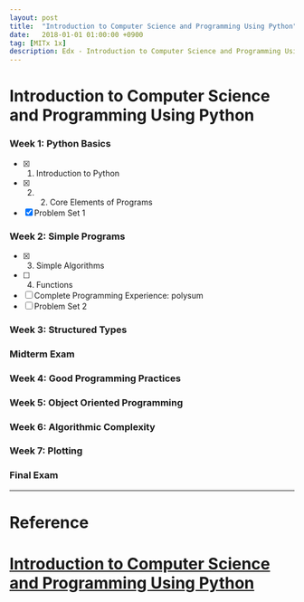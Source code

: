 ```yaml
---
layout: post
title:  "Introduction to Computer Science and Programming Using Python"
date:   2018-01-01 01:00:00 +0900
tag: [MITx 1x]
description: Edx - Introduction to Computer Science and Programming Using Python
---
```


# Introduction to Computer Science and Programming Using Python

### Week 1: Python Basics
  - [x] 1. Introduction to Python
  - [x] 2. 2. Core Elements of Programs
  - [x] Problem Set 1

### Week 2: Simple Programs
  - [x] 3. Simple Algorithms
  - [ ] 4. Functions
  - [ ] Complete Programming Experience: polysum
  - [ ] Problem Set 2

### Week 3: Structured Types
### Midterm Exam
### Week 4: Good Programming Practices
### Week 5: Object Oriented Programming
### Week 6: Algorithmic Complexity
### Week 7: Plotting
### Final Exam

---

# Reference

# [Introduction to Computer Science and Programming Using Python](https://www.edx.org/course/introduction-computer-science-mitx-6-00-1x-11)

